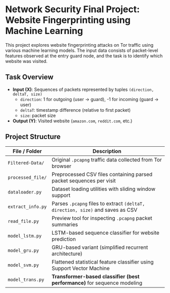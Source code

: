 # Network Security Final Project: Website Fingerprinting using Machine Learning

This project explores website fingerprinting attacks on Tor traffic using various machine learning models. The input data consists of packet-level features observed at the entry guard node, and the task is to identify which website was visited.

## Task Overview

- **Input (X)**: Sequences of packets represented by tuples `(direction, deltaT, size)`
  - `direction`: 1 for outgoing (user → guard), -1 for incoming (guard → user)
  - `deltaT`: timestamp difference (relative to first packet)
  - `size`: packet size
- **Output (Y)**: Visited website (`amazon.com`, `reddit.com`, etc.)

## Project Structure

| File / Folder        | Description |
|----------------------|-------------|
| `Filtered-Data/`     | Original `.pcapng` traffic data collected from Tor browser |
| `processed_file/`    | Preprocessed CSV files containing parsed packet sequences per visit |
| `dataloader.py`      | Dataset loading utilities with sliding window support |
| `extract_info.py`    | Parses `.pcapng` files to extract `(deltaT, direction, size)` and saves as CSV |
| `read_file.py`       | Preview tool for inspecting `.pcapng` packet summaries |
| `model_lstm.py`      | LSTM-based sequence classifier for website prediction |
| `model_gru.py`       | GRU-based variant (simplified recurrent architecture) |
| `model_svm.py`       | Flattened statistical feature classifier using Support Vector Machine |
| `model_trans.py`     | **Transformer-based classifier (best performance)** for sequence modeling |
